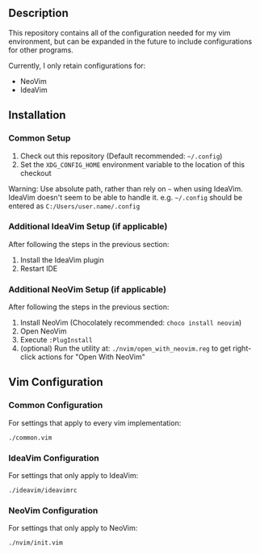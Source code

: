 ## Description
This repository contains all of the configuration needed for my vim environment, but can be expanded in the future to include configurations for other programs.

Currently, I only retain configurations for:
- NeoVim
- IdeaVim

## Installation

### Common Setup
1. Check out this repository (Default recommended: `~/.config`)
2. Set the `XDG_CONFIG_HOME` environment variable to the location of this checkout

Warning: Use absolute path, rather than rely on `~` when using IdeaVim. IdeaVim doesn't seem to be able to handle it.
e.g. `~/.config` should be entered as `C:/Users/user.name/.config`

### Additional IdeaVim Setup (if applicable)
After following the steps in the previous section:
1. Install the IdeaVim plugin
2. Restart IDE

### Additional NeoVim Setup (if applicable)
After following the steps in the previous section:
1. Install NeoVim (Chocolately recommended: `choco install neovim`)
2. Open NeoVim
3. Execute `:PlugInstall`
4. (optional) Run the utility at: `./nvim/open_with_neovim.reg` to get right-click actions for "Open With NeoVim"

## Vim Configuration

### Common Configuration
For settings that apply to every vim implementation:
```
./common.vim
```

### IdeaVim Configuration
For settings that only apply to IdeaVim:
```
./ideavim/ideavimrc
```

### NeoVim Configuration
For settings that only apply to NeoVim:
```
./nvim/init.vim
```

